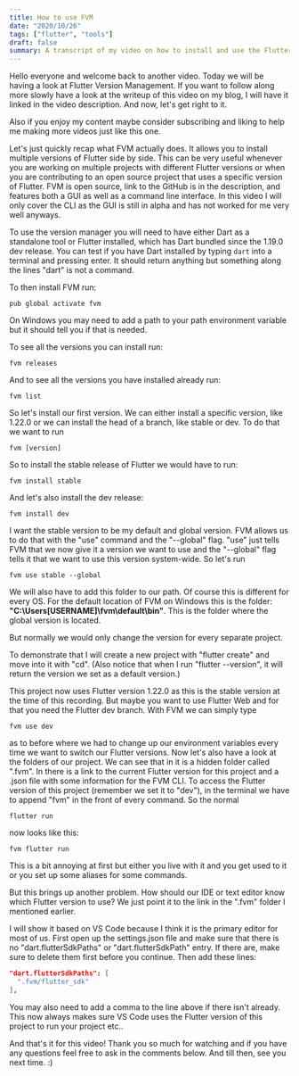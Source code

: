 ```yaml
---
title: How to use FVM
date: "2020/10/26"
tags: ["flutter", "tools"]
draft: false
summary: A transcript of my video on how to install and use the Flutter Version Manager (FVM)
---
```


Hello everyone and welcome back to another video. Today we will be having a look at Flutter Version Management. If you want to follow along more slowly have a look at the writeup of this video on my blog, I will have it linked in the video description. And now, let's get right to it.

Also if you enjoy my content maybe consider subscribing and liking to help me making more videos just like this one.

Let's just quickly recap what FVM actually does. It allows you to install multiple versions of Flutter side by side. This can be very useful whenever you are working on multiple projects with different Flutter versions or when you are contributing to an open source project that uses a specific version of Flutter.
FVM is open source, link to the GitHub is in the description, and features both a GUI as well as a command line interface. In this video I will only cover the CLI as the GUI is still in alpha and has not worked for me very well anyways.

To use the version manager you will need to have either Dart as a standalone tool or Flutter installed, which has Dart bundled since the 1.19.0 dev release.
You can test if you have Dart installed by typing `dart` into a terminal and pressing enter. It should return anything but something along the lines "dart" is not a command.

To then install FVM run:

```
pub global activate fvm
```

On Windows you may need to add a path to your path environment variable but it should tell you if that is needed.

To see all the versions you can install run:

```
fvm releases
```

And to see all the versions you have installed already run:

```
fvm list
```

So let's install our first version.
We can either install a specific version, like 1.22.0 or we can install the head of a branch, like stable or dev.
To do that we want to run

```
fvm [version]
```

So to install the stable release of Flutter we would have to run:

```
fvm install stable
```

And let's also install the dev release:

```
fvm install dev
```

I want the stable version to be my default and global version. FVM allows us to do that with the "use" command and the "--global" flag. "use" just tells FVM that we now give it a version we want to use and the "--global" flag tells it that we want to use this version system-wide. So let's run

```
fvm use stable --global
```

We will also have to add this folder to our path. Of course this is different for every OS.
For the default location of FVM on Windows this is the folder: **"C:\Users\[USERNAME]\fvm\default\bin"**.
This is the folder where the global version is located.

But normally we would only change the version for every separate project.

To demonstrate that I will create a new project with "flutter create" and move into it with "cd".
(Also notice that when I run "flutter --version", it will return the version we set as a default version.)

This project now uses Flutter version 1.22.0 as this is the stable version at the time of this recording. But maybe you want to use Flutter Web and for that you need the Flutter dev branch.
With FVM we can simply type

```
fvm use dev
```

as to before where we had to change up our environment variables every time we want to switch our Flutter versions.
Now let's also have a look at the folders of our project. We can see that in it is a hidden folder called ".fvm". In there is a link to the current Flutter version for this project and a .json file with some information for the FVM CLI.
To access the Flutter version of this project (remember we set it to "dev"), in the terminal we have to append "fvm" in the front of every command.
So the normal

```
flutter run
```

now looks like this:

```
fvm flutter run
```

This is a bit annoying at first but either you live with it and you get used to it or you set up some aliases for some commands.

But this brings up another problem. How should our IDE or text editor know which Flutter version to use?
We just point it to the link in the ".fvm" folder I mentioned earlier.

I will show it based on VS Code because I think it is the primary editor for most of us.
First open up the settings.json file and make sure that there is no "dart.flutterSdkPaths" or "dart.flutterSdkPath" entry. If there are, make sure to delete them first before you continue.
Then add these lines:

```json
"dart.flutterSdkPaths": [
  ".fvm/flutter_sdk"
],
```

You may also need to add a comma to the line above if there isn't already.
This now always makes sure VS Code uses the Flutter version of this project to run your project etc..

And that's it for this video! Thank you so much for watching and if you have any questions feel free to ask in the comments below. And till then, see you next time. :)
